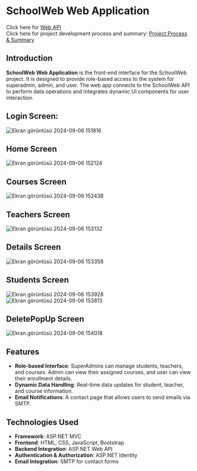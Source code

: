 # SchoolWeb Web Application

Click here for [Web API](https://github.com/aliatillaydemir/SchoolWebApiProject)  
Click here for project development process and summary: [Project Process & Summary](https://github.com/aliatillaydemir/SchoolWebProject/blob/master/Sunu.pdf)

## Introduction

**SchoolWeb Web Application** is the front-end interface for the SchoolWeb project. It is designed to provide role-based access to the system for superadmin, admin, and user. The web app connects to the SchoolWeb API to perform data operations and integrates dynamic UI components for user interaction.

## Login Screen:
![Ekran görüntüsü 2024-09-06 151816](https://github.com/user-attachments/assets/688cc7ef-262f-402e-a376-d3017c676683)
## Home Screen
![Ekran görüntüsü 2024-09-06 152124](https://github.com/user-attachments/assets/bbd06055-9dc3-4855-800c-bcb7a40bfadc)
## Courses Screen
![Ekran görüntüsü 2024-09-06 152438](https://github.com/user-attachments/assets/8e9c075d-eb17-4959-aadd-b03ccbb0d252)
## Teachers Screen
![Ekran görüntüsü 2024-09-06 153132](https://github.com/user-attachments/assets/ae88d5d1-cbeb-492f-8200-31ec023362ee)
## Details Screen
![Ekran görüntüsü 2024-09-06 153358](https://github.com/user-attachments/assets/fc474d61-9701-45fc-9afd-2e2371f52b89)
## Students Screen
![Ekran görüntüsü 2024-09-06 153928](https://github.com/user-attachments/assets/4ab9567f-fef1-44b8-a27e-05632de5277a)
![Ekran görüntüsü 2024-09-06 153813](https://github.com/user-attachments/assets/ef10fbe3-eca5-4ea3-a1de-f1c98819a5b4)
## DeletePopUp Screen
![Ekran görüntüsü 2024-09-06 154018](https://github.com/user-attachments/assets/4644fd43-7c08-44f1-b614-4d579c34bca3)



## Features

- **Role-based Interface**: SuperAdmins can manage students, teachers, and courses. Admin can view their assigned courses, and user can view their enrollment details.
- **Dynamic Data Handling**: Real-time data updates for student, teacher, and course information.
- **Email Notifications**: A contact page that allows users to send emails via SMTP.

## Technologies Used

- **Framework**: ASP.NET MVC
- **Frontend**: HTML, CSS, JavaScript, Bootstrap
- **Backend Integration**: ASP.NET Web API
- **Authentication & Authorization**: ASP.NET Identity
- **Email Integration**: SMTP for contact forms
